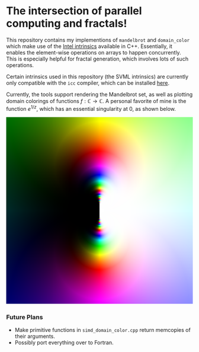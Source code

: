 # The intersection of parallel computing and fractals!

This repository contains my implementions of `mandelbrot` and `domain_color` which make use of the [Intel intrinsics](https://www.intel.com/content/www/us/en/docs/intrinsics-guide/index.html) available in C++. Essentially, it enables the element-wise operations on arrays to happen concurrently. This is especially helpful for fractal generation, which involves lots of such operations.

Certain intrinsics used in this repository (the SVML intrinsics) are currently only compatible with the `icc` compiler, which can be installed [here](https://www.intel.com/content/www/us/en/developer/tools/oneapi/dpc-compiler.html).

Currently, the tools support rendering the Mandelbrot set, as well as plotting domain colorings of functions $f: \mathbb{C} \to \mathbb{C}$. A personal favorite of mine is the function $e^{1/z}$, which has an essential singularity at $0$, as shown below.

![](singularity.png)

### Future Plans

* Make primitive functions in `simd_domain_color.cpp` return memcopies of their arguments.
* Possibly port everything over to Fortran.